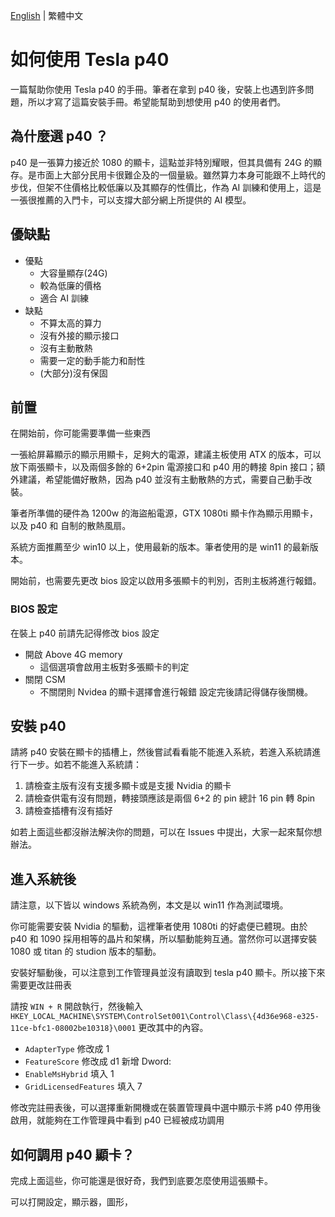 [English](README.md) | 繁體中文
# 如何使用 Tesla p40
  一篇幫助你使用 Tesla p40 的手冊。筆者在拿到 p40 後，安裝上也遇到許多問題，所以才寫了這篇安裝手冊。希望能幫助到想使用 p40 的使用者們。

## 為什麼選 p40 ？
  p40 是一張算力接近於 1080 的顯卡，這點並非特別耀眼，但其具備有 24G 的顯存。是市面上大部分民用卡很難企及的一個量級。雖然算力本身可能跟不上時代的步伐，但架不住價格比較低廉以及其顯存的性價比，作為 AI 訓練和使用上，這是一張很推薦的入門卡，可以支撐大部分網上所提供的 AI 模型。

## 優缺點
  * 優點
    * 大容量顯存(24G)
    * 較為低廉的價格
    * 適合 AI 訓練
  * 缺點
    * 不算太高的算力
    * 沒有外接的顯示接口
    * 沒有主動散熱
    * 需要一定的動手能力和耐性
    * (大部分)沒有保固

## 前置
  在開始前，你可能需要準備一些東西

  一張給屏幕顯示的顯示用顯卡，足夠大的電源，建議主板使用 ATX 的版本，可以放下兩張顯卡，以及兩個多餘的 6+2pin 電源接口和 p40 用的轉接 8pin 接口；額外建議，希望能備好散熱，因為 p40 並沒有主動散熱的方式，需要自己動手改裝。

  筆者所準備的硬件為 1200w 的海盜船電源，GTX 1080ti 顯卡作為顯示用顯卡，以及 p40 和 自制的散熱風扇。
  
  系統方面推薦至少 win10 以上，使用最新的版本。筆者使用的是 win11 的最新版本。
  
  開始前，也需要先更改 bios 設定以啟用多張顯卡的判別，否則主板將進行報錯。
### BIOS 設定
在裝上 p40 前請先記得修改 bios 設定
  * 開啟 Above 4G memory
    * 這個選項會啟用主板對多張顯卡的判定
  * 關閉 CSM 
    * 不關閉則 Nvidea 的顯卡選擇會進行報錯
  設定完後請記得儲存後關機。
  
 ## 安裝 p40
 請將 p40 安裝在顯卡的插槽上，然後嘗試看看能不能進入系統，若進入系統請進行下一步。如若不能進入系統請：
 1. 請檢查主版有沒有支援多顯卡或是支援 Nvidia 的顯卡
 2. 請檢查供電有沒有問題，轉接頭應該是兩個 6+2 的 pin 總計 16 pin 轉 8pin
 3. 請檢查插槽有沒有插好

如若上面這些都沒辦法解決你的問題，可以在 Issues 中提出，大家一起來幫你想辦法。

## 進入系統後
請注意，以下皆以 windows 系統為例，本文是以 win11 作為測試環境。

你可能需要安裝 Nvidia 的驅動，這裡筆者使用 1080ti 的好處便已體現。由於 p40 和 1090 採用相等的晶片和架構，所以驅動能夠互通。當然你可以選擇安裝 1080 或 titan 的 studion 版本的驅動。

安裝好驅動後，可以注意到工作管理員並沒有讀取到 tesla p40 顯卡。所以接下來需要更改註冊表

請按 ```WIN + R``` 開啟執行，然後輸入 ```HKEY_LOCAL_MACHINE\SYSTEM\ControlSet001\Control\Class\{4d36e968-e325-11ce-bfc1-08002be10318}\0001``` 更改其中的內容。
* ```AdapterType``` 修改成 1
* ```FeatureScore``` 修改成 d1
新增 Dword:
* ```EnableMsHybrid``` 填入 1
* ```GridLicensedFeatures``` 填入 7

修改完註冊表後，可以選擇重新開機或在裝置管理員中選中顯示卡將 p40 停用後啟用，就能夠在工作管理員中看到 p40 已經被成功調用

## 如何調用 p40 顯卡？
完成上面這些，你可能還是很好奇，我們到底要怎麼使用這張顯卡。

可以打開設定，顯示器，圖形，
